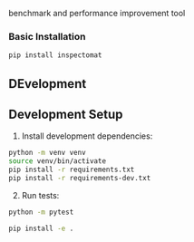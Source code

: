 benchmark and performance improvement tool

### Basic Installation
```bash
pip install inspectomat
```

## DEvelopment



## Development Setup

1. Install development dependencies:
```bash
python -m venv venv
source venv/bin/activate
pip install -r requirements.txt
pip install -r requirements-dev.txt
```

2. Run tests:
```bash
python -m pytest
```

```bash
pip install -e .
```
